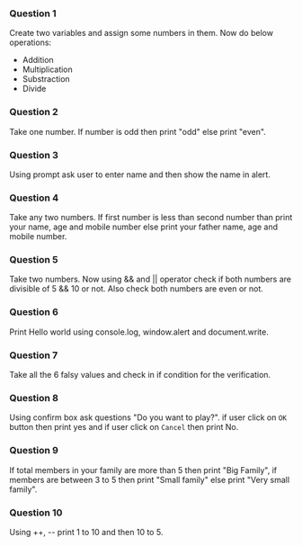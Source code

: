 ### Question 1

Create two variables and assign some numbers in them. Now do below operations:

- Addition
- Multiplication
- Substraction
- Divide

### Question 2

Take one number. If number is odd then print "odd" else print "even".

### Question 3

Using prompt ask user to enter name and then show the name in alert.

### Question 4

Take any two numbers. If first number is less than second number than print your name, age and mobile number else print your father name, age and mobile number.

### Question 5

Take two numbers. Now using && and || operator check if both numbers are divisible of 5 && 10 or not. Also check both numbers are even or not.

### Question 6

Print Hello world using console.log, window.alert and document.write.

### Question 7

Take all the 6 falsy values and check in if condition for the verification.

### Question 8

Using confirm box ask questions "Do you want to play?". if user click on `OK` button then print yes and if user click on `Cancel` then print No.

### Question 9

If total members in your family are more than 5 then print "Big Family", if members are between 3 to 5 then print "Small family" else print "Very small family".

### Question 10

Using ++, -- print 1 to 10 and then 10 to 5.

